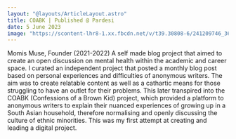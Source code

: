 ```yaml
---
layout: "@layouts/ArticleLayout.astro"
title: COABK | Published @ Pardesi
date: 5 June 2023
image: "https://scontent-lhr8-1.xx.fbcdn.net/v/t39.30808-6/241209746_369527404835832_7550030016457529845_n.png?_nc_cat=108&ccb=1-7&_nc_sid=09cbfe&_nc_ohc=XNhzBwGp9ocAX8DEKJY&_nc_ht=scontent-lhr8-1.xx&oh=00_AfAikQY6l-kdNe6qlxG37ZLmij8O7G4xSGCYwx2kEs4wKA&oe=64A4107E"
---
```


Momis Muse, Founder (2021-2022)
A self made blog project that aimed to create an open discussion on mental health within the academic and career space. I curated an independent project that posted a monthly blog post based on personal experiences and difficulties of anonymous writers. The aim was to create relatable content as well as a cathartic means for those struggling to have an outlet for their problems. This later transpired into the COABK (Confessions of a Brown Kid) project, which provided a platform to anonymous writers to explain their nuanced experiences of growing up in a South Asian household, therefore normalising and openly discussing the culture of ethnic minorities. This was my first attempt at creating and leading a digital project.

